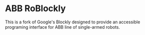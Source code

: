 # ABB RoBlockly

This is a fork of Google's Blockly designed to provide an accessible programing interface for ABB line of single-armed robots.
